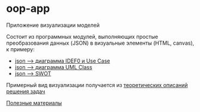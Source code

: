 # oop-app
Приложение визуализации моделей

Состоит из программных модулей, выполняющих простые преобразования данных (JSON) в визуальные элементы (HTML, canvas), к примеру:
* [json --> диаграмма IDEF0 и Use Case](https://github.com/stankin/oop-app/wiki/jcase:-приложение-для-визуализации-IDEF0-и-Use-Case)
* [json --> диаграмма UML Class](https://github.com/stankin/oop-app/wiki/json-to-uml-class)
* [json --> SWOT](https://github.com/stankin/oop-app/wiki/json-to-swot)

Примерный вид визуализации получается из [теоретических описаний решения задач](https://github.com/stankin/oop-2018/wiki/%D0%97%D0%B0%D0%B4%D0%B0%D1%87%D0%B8-%D1%82%D0%B5%D0%BE%D1%80%D0%B5%D1%82%D0%B8%D1%87%D0%B5%D1%81%D0%BA%D0%BE%D0%B9-%D1%87%D0%B0%D1%81%D1%82%D0%B8)

[Полезные материалы](https://github.com/stankin/oop-app/wiki/helpful)
